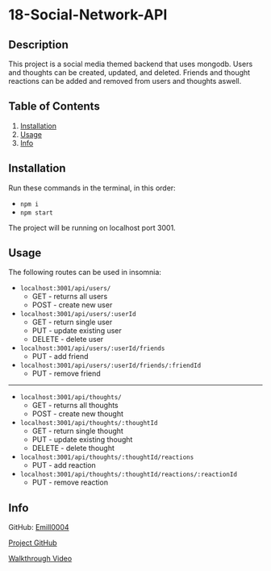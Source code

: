 # 18-Social-Network-API
  
  ## Description
  This project is a social media themed backend that uses mongodb. Users and thoughts can be created, updated, and deleted. Friends and thought reactions can be added and removed from users and thoughts aswell.

  ## Table of Contents
  1. [Installation](#installation)
  2. [Usage](#usage)
  6. [Info](#info)
  
  ## Installation
  Run these commands in the terminal, in this order:
  * `npm i`
  * `npm start`
  
  The project will be running on localhost port 3001.

  ## Usage
  The following routes can be used in insomnia:
  * `localhost:3001/api/users/`
    * GET - returns all users
    * POST - create new user
  * `localhost:3001/api/users/:userId`
    * GET - return single user
    * PUT - update existing user
    * DELETE - delete user
  * `localhost:3001/api/users/:userId/friends`
    * PUT - add friend
  * `localhost:3001/api/users/:userId/friends/:friendId`
    * PUT - remove friend
  ---
  * `localhost:3001/api/thoughts/`
    * GET - returns all thoughts
    * POST - create new thought
  * `localhost:3001/api/thoughts/:thoughtId`
    * GET - return single thought
    * PUT - update existing thought
    * DELETE - delete thought
  * `localhost:3001/api/thoughts/:thoughtId/reactions`
    * PUT - add reaction
  * `localhost:3001/api/thoughts/:thoughtId/reactions/:reactionId`
    * PUT - remove reaction

  ## Info
  GitHub: [Emill0004](https://github.com/Emill0004)
  
  [Project GitHub](https://github.com/Emill0004/18-Social-Network-API)

  [Walkthrough Video]()
